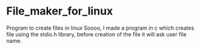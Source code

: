 # File_maker_for_linux
Program to create files in linux 
Soooo, I made a program in c which creates file using the stdio.h library, before creation of the file it will ask user file name. 
